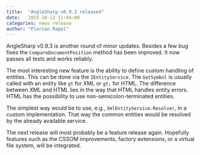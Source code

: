 ```yaml
---
title:  "AngleSharp v0.9.3 released"
date:   2015-10-12 11:44:00
categories: news release
author: "Florian Rappl"
---
```

AngleSharp v0.9.3 is another round of minor updates. Besides a few bug fixes the `CompareDocumentPosition` method has been improved. It now passes all tests and works reliably.

The most interesting new feature is the ability to define custom handling of entities. This can be done via the `IEntityService`. The `GetSymbol` is usually called with an entity like `gt` for XML or `gt;` for HTML. The difference between XML and HTML lies in the way that HTML handles entity errors. HTML has the possibility to use non-semicolon-terminated entities.

The simplest way would be to use, e.g., `XmlEntityService.Resolver`, in a custom implementation. That way the common entities would be resolved by the already available service.

The next release will most probably be a feature release again. Hopefully features such as the CSSOM improvements, factory extensions, or a virtual file system, will be integrated.
